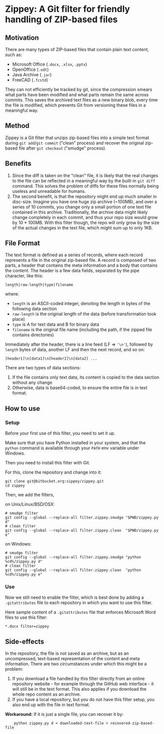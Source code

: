 # Zippey: A Git filter for friendly handling of ZIP-based files

## Motivation

There are many types of ZIP-based files that contain plain text content,
such as:

* Microsoft Office
  (`.docx`, `.xlsx`, `.pptx`)
* OpenOffice
  (`.odt`)
* Java Archive
  (`.jar`)
* FreeCAD
  (`.fcstd`)

They can not efficiently be tracked by git,
since the compression smears what parts have been modified
and what parts remain the same across commits.
This saves the archived text files as a new binary blob,
every time the file is modified,
which prevents Git from versioning these files in a meaningful way.

## Method

Zippey is a Git filter that unzips zip-based files
into a simple text format during `git add`/`git commit` ("clean" process)
and recover the original zip-based file after `git checkout` ("smudge" process).

## Benefits

1. Since the diff is taken on the "clean" file,
it is likely that the real changes to the file can be reflected in a meaningful way
by the built-in `git diff` command.
This solves the problem of diffs for these files
normally being useless and unreadable for humans.
2. The second benefit, is that the repository might end up much smaller in disc-size.
Imagine you have one huge zip archive (~100MB), and over a series of 10 commits,
you change only a small portion of one text file contained in this archive.
Traditionally, the archive data might likely change completely in each commit,
and thus your repo size would grow by 10 * 100MB.
With this filter though, the repo will only grow by the size of the actual changes
in the text file, which might sum up to only 1KB.

## File Format

The text format is defined as a series of records, where each record represents
a file in the original zip-based file. A record is composed of two parts, a
header that contains the meta information and a body that contains the content.
The header is a few data fields, separated by the pipe character, like this:

    length|raw-length|type|filename

where:

* `length` is an ASCII-coded integer,
  denoting the length in bytes of the following data section
* `raw-length` is the original length of the data
  (before transformation took place)
* `type` is A for text data and B for binary data
* `filename` is the original file name
  (including the path, if the zipped file contains directories)

Immediately after the header, there is a line feed (LF => `'\n'`),
followed by `length` bytes of data,
another LF and then the next record,
and so on:

    [header1]\n[data1]\n[header2]\n[data2] ...

There are two types of data sections:

1. If the file contains only text data,
   its content is copied to the data section without any change
2. Otherwise, data is base64-coded,
   to ensure the entire file is in text format.

## How to use

### Setup

Before your first use of this filter,
you need to set it up.

Make sure that you have Python installed in your system,
and that the `python` command is available through your `PATH` env variable under Windows.

Then you need to install this filter with Git.

For this, clone the repository and change into it:

    git clone git@bitbucket.org:sippey/zippey.git
    cd zippey

Then, we add the filters,

on Unix/Linux/BSD/OSX:

    # smudge filter
    git config --global --replace-all filter.zippey.smudge "$PWD/zippey.py d"
    # clean filter
    git config --global --replace-all filter.zippey.clean  "$PWD/zippey.py e"

on Windows:

    # smudge filter
    git config --global --replace-all filter.zippey.smudge "python %cd%/zippey.py d"
    # clean filter
    git config --global --replace-all filter.zippey.clean  "python %cd%/zippey.py e"

### Use

Now we still need to enable the filter,
which is best done by adding a `.gitattributes` file to each repository
in which you want to use this filter.

Here sample content of a `.gitattributes` file
that enforces Microsoft Word files to use this filter:

    *.docx filter=zippey

## Side-effects

In the repository, the file is _not_ saved as an archive,
but as an uncompressed,
text-based representation of the content and meta information.
There are two circumstances under which this might be a problem:

1. If you download a file handled by this filter
  directly from an online repository website -
  for example through the GitHub web interface -
  it will still be in the text format.
  This also applies if you download the whole repo content
  as an archive.
2. If you have a local repository,
  but you do not have this filter setup,
  you also end up with the file in text format.

__Workaround:__ If it is just a single file, you can recover it by:

        python zippey.py d < downloaded-text-file > recovered-zip-based-file

